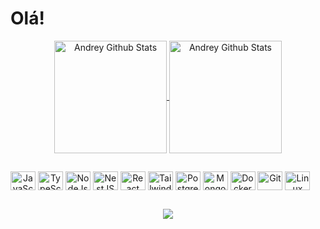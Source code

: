 <h1>Olá! </h1>

<div align="center">
  <a href="https://github.com/andreyalbuquerquee">
  <img alt="Andrey Github Stats" align="center" height="180em" src="https://github-readme-stats.vercel.app/api?username=andreyalbuquerquee&theme=vue-dark&show_icons=true">
  <img alt="Andrey Github Stats" align="center" height="180em" src="https://github-readme-stats.vercel.app/api/top-langs/?username=andreyalbuquerquee&layout=compact&theme=vue-dark">
</div>
  
  ##


<div align="center" style="display: inline-block">
  <img alt="JavaScript" align="center" width="40" height="30" src="https://cdn.jsdelivr.net/gh/devicons/devicon/icons/javascript/javascript-original.svg">
  <img alt="TypeScript" align="center" width="40" height="30" src="https://cdn.jsdelivr.net/gh/devicons/devicon/icons/typescript/typescript-original.svg">
  <img alt="NodeJs" align="center" width="40" height="30" src="https://cdn.jsdelivr.net/gh/devicons/devicon/icons/nodejs/nodejs-original.svg">
  <img alt="NestJS" align="center" width="40" height="30" src="https://cdn.jsdelivr.net/gh/devicons/devicon/icons/nestjs/nestjs-original.svg">
  <img alt="React" align="center" width="40" height="30" src="https://cdn.jsdelivr.net/gh/devicons/devicon/icons/react/react-original.svg">
  <img alt="Tailwind" align="center" width="40" height="30" src="https://cdn.jsdelivr.net/gh/devicons/devicon/icons/tailwindcss/tailwindcss-original.svg">
  <img alt="PostgreSQL" align="center" width="40" height="30" src="https://cdn.jsdelivr.net/gh/devicons/devicon/icons/postgresql/postgresql-original.svg">
  <img alt="MongoDB" align="center" width="40" height="30" src="https://cdn.jsdelivr.net/gh/devicons/devicon/icons/mongodb/mongodb-original.svg">
  <img alt="Docker" align="center" width="40" height="30" src="https://cdn.jsdelivr.net/gh/devicons/devicon/icons/docker/docker-original.svg">
  <img alt="Git" align="center" width="40" height="30" src="https://cdn.jsdelivr.net/gh/devicons/devicon/icons/git/git-original.svg">
  <img alt="Linux" align="center" width="40" height="30" src="https://cdn.jsdelivr.net/gh/devicons/devicon/icons/linux/linux-original.svg">
</div>

  ##

<div align="center"> 
  <a href="mailto: andreynamikaze3@gmail.com" target="_blank"><img src="https://img.shields.io/badge/-Gmail-%23333?style=for-the-badge&logo=gmail&logoColor=white"></a>
</div>


  ##

